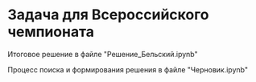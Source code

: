 # Задача для Всероссийского чемпионата

Итоговое решение в файле "Решение_Бельский.ipynb"

Процесс поиска и формирования решения в файле "Черновик.ipynb"
